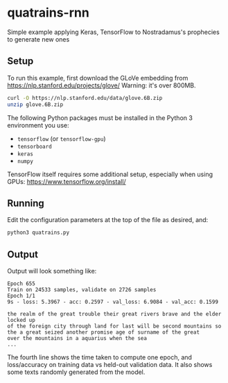 # quatrains-rnn

Simple example applying Keras, TensorFlow to Nostradamus's prophecies to generate new ones

## Setup

To run this example, first download the GLoVe embedding from https://nlp.stanford.edu/projects/glove/ 
Warning: it's over 800MB.

```bash
curl -O https://nlp.stanford.edu/data/glove.6B.zip
unzip glove.6B.zip
```

The following Python packages must be installed in the Python 3 environment you use:

- `tensorflow` (or `tensorflow-gpu`)
- `tensorboard`
- `keras`
- `numpy`

TensorFlow itself requires some additional setup, especially when using GPUs:
https://www.tensorflow.org/install/

## Running

Edit the configuration parameters at the top of the file as desired, and:

```bash
python3 quatrains.py
```

## Output

Output will look something like:

```
Epoch 655
Train on 24533 samples, validate on 2726 samples
Epoch 1/1
9s - loss: 5.3967 - acc: 0.2597 - val_loss: 6.9084 - val_acc: 0.1599

the realm of the great trouble their great rivers brave and the elder locked up
of the foreign city through land for last will be second mountains so
the a great seized another promise age of surname of the great
over the mountains in a aquarius when the sea
...
```

The fourth line shows the time taken to compute one epoch, and loss/accuracy on training data vs held-out 
validation data. It also shows some texts randomly generated from the model.
